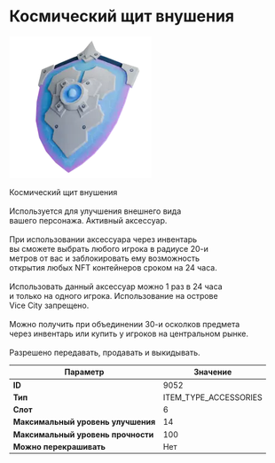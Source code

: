 # Космический щит внушения

![Item Image](../img/9052.webp?raw=true)

Космический щит внушения<br><br>Используется для улучшения внешнего вида<br>вашего персонажа. Активный аксессуар.<br><br>При использовании аксессуара через инвентарь<br>вы сможете выбрать любого игрока в радиусе 20-и<br>метров от вас и заблокировать ему возможность<br>открытия любых NFT контейнеров сроком на 24 часа.<br><br>Использовать данный аксессуар можно 1 раз в 24 часа<br>и только на одного игрока. Использование на острове<br>Vice City запрещено.<br><br>Можно получить при объединении 30-и осколков предмета<br>через инвентарь или купить у игроков на центральном рынке.<br><br>Разрешено передавать, продавать и выкидывать.


| Параметр | Значение |
|----------|----------|
| **ID** | 9052 |
| **Тип** | ITEM_TYPE_ACCESSORIES |
| **Слот** | 6 |
| **Максимальный уровень улучшения** | 14 |
| **Максимальный уровень прочности** | 100 |
| **Можно перекрашивать** | Нет |

